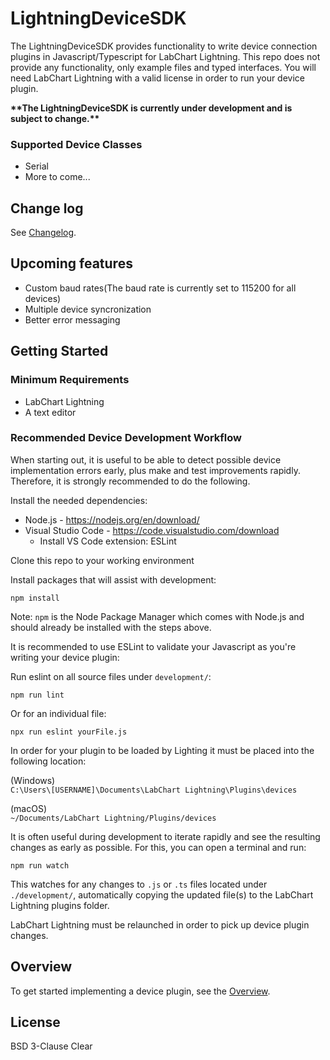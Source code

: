 # LightningDeviceSDK

The LightningDeviceSDK provides functionality to write device connection plugins in Javascript/Typescript for LabChart Lightning. This repo does not provide any functionality, only example files and typed interfaces. You will need LabChart Lightning with a valid license in order to run your device plugin.

**\*\*The LightningDeviceSDK is currently under development and is subject to change.\*\***

### Supported Device Classes

-  Serial
-  More to come...

## Change log

See [Changelog](CHANGELOG.md).

## Upcoming features

-  Custom baud rates(The baud rate is currently set to 115200 for all devices)
-  Multiple device syncronization
-  Better error messaging

## Getting Started

### Minimum Requirements

-  LabChart Lightning
-  A text editor

### Recommended Device Development Workflow

When starting out, it is useful to be able to detect possible device implementation errors early, plus make and test improvements rapidly. Therefore, it is strongly recommended to do the following.

Install the needed dependencies:

-  Node.js - https://nodejs.org/en/download/
-  Visual Studio Code - https://code.visualstudio.com/download
   -  Install VS Code extension: ESLint

Clone this repo to your working environment

Install packages that will assist with development:

```
npm install
```

Note: `npm` is the Node Package Manager which comes with Node.js and should already be installed with the steps above.

It is recommended to use ESLint to validate your Javascript as you're writing your device plugin:

Run eslint on all source files under `development/`:

```
npm run lint
```

Or for an individual file:

```
npx run eslint yourFile.js
```

In order for your plugin to be loaded by Lighting it must be placed into the following location:

(Windows)  
`C:\Users\[USERNAME]\Documents\LabChart Lightning\Plugins\devices`

(macOS)  
`~/Documents/LabChart Lightning/Plugins/devices`

It is often useful during development to iterate rapidly and see the resulting changes as early as possible. For this, you can open a terminal and run:

```
npm run watch
```

This watches for any changes to `.js` or `.ts` files located under `./development/`, automatically copying the updated file(s) to the LabChart Lightning plugins folder.

LabChart Lightning must be relaunched in order to pick up device plugin changes.

## Overview

To get started implementing a device plugin, see the [Overview](OVERVIEW.md).

## License

BSD 3-Clause Clear
